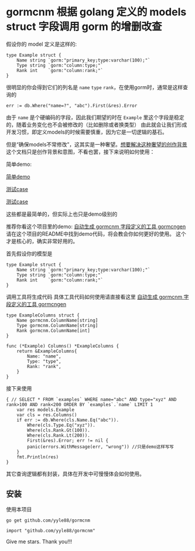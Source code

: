 # gormcnm 根据 golang 定义的 models struct 字段调用 gorm 的增删改查

假设你的 model 定义是这样的:
```
type Example struct {
	Name string `gorm:"primary_key;type:varchar(100);"`
	Type string `gorm:"column:type;"`
	Rank int    `gorm:"column:rank;"`
}
```
很明显的你会得到它们的列名是 `name` `type` `rank`，在使用gorm时，通常是这样查询的
```
err := db.Where("name=?", "abc").First(&res).Error
```
由于 `name` 是个硬编码的字段，因此我们期望的时在 `Example` 里这个字段是稳定的，随着业务变化也不会被修改的（比如删除或者换类型）
由此就会让我们形成开发习惯，即定义models的时候需要慎重，因为它是一切逻辑的基石。

但是“确保models不常修改”，这其实是一种奢望。[想要解决这种奢望的创作背景](/internal/docs/CREATION_IDEAS.md) 这个文档只是创作背景和意图，不看也罢，接下来说明如何使用：

简单demo:

[简单demo](/internal/demos/main/main.go)

[测试case](/cname_test.go)

[测试case](/qx_test.go)

这些都是最简单的，但实际上也只是demo级别的

推荐你看这个项目里的demo: [自动生成 gormcnm 字段定义的工具 gormcngen](https://github.com/yyle88/gormcngen) 请在这个项目的README中找到demo代码，将会教会你如何更好的使用。
这个才是核心的，确实非常好用的。

首先假设你的模型是
```
type Example struct {
	Name string `gorm:"primary_key;type:varchar(100);"`
	Type string `gorm:"column:type;"`
	Rank int    `gorm:"column:rank;"`
}
```
调用工具将生成代码 具体工具代码如何使用请直接看这里 [自动生成 gormcnm 字段定义的工具 gormcngen](https://github.com/yyle88/gormcngen)
```
type ExampleColumns struct {
	Name gormcnm.ColumnName[string]
	Type gormcnm.ColumnName[string]
	Rank gormcnm.ColumnName[int]
}

func (*Example) Columns() *ExampleColumns {
	return &ExampleColumns{
		Name: "name",
		Type: "type",
		Rank: "rank",
	}
}
```
接下来使用
```
{ // SELECT * FROM `examples` WHERE name="abc" AND type="xyz" AND rank>100 AND rank<200 ORDER BY `examples`.`name` LIMIT 1
    var res models.Example
    var cls = res.Columns()
    if err := db.Where(cls.Name.Eq("abc")).
        Where(cls.Type.Eq("xyz")).
        Where(cls.Rank.Gt(100)).
        Where(cls.Rank.Lt(200)).
        First(&res).Error; err != nil {
        panic(errors.WithMessage(err, "wrong")) //只是demo这样写写
    }
    fmt.Println(res)
}
```
其它查询逻辑都有封装，具体在开发中可慢慢体会如何使用。

## 安装
使用本项目
```
go get github.com/yyle88/gormcnm
```

```
import "github.com/yyle88/gormcnm"
```

Give me stars. Thank you!!!
